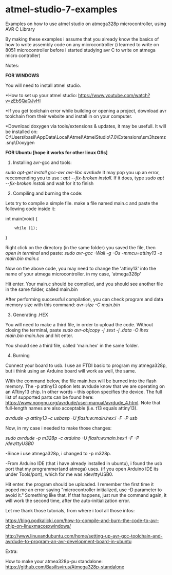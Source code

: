 # atmel-studio-7-examples
Examples on how to use atmel studio on atmega328p microcontroller, using AVR C Library

By making these examples i assume that you already know the basics of how to write assembly code on any microcontroller (i learned to write on 8051 microcontroller before i started studying avr C to write on atmega micro controller)

Notes: 

<strong>FOR WINDOWS</strong>

You will need to install atmel studio.

*How to set up your atmel studio: https://www.youtube.com/watch?v=zEbSQaQJvHI

*If you get toolchain error while building or opening a project, download avr toolchain from their website and install in on your computer.

*Download doxygen via tools/extensions & updates, it may be usefull. It will be installed on: 
C:\Users\basil\AppData\Local\Atmel\AtmelStudio\7.0\Extensions\sm3hzemz.snp\Doxygen

<strong>FOR Ubuntu [hope it works for other linux OSs]</strong>

1. Installing avr-gcc and tools:

*sudo apt-get install gcc-avr avr-libc avrdude*
It may pop you up an error, reccomending you to use : *apt --fix-broken install*. If it does, type *sudo apt --fix-broken install* and wait for it to finish

2. Compiling and burning the code:

Lets try to compile a simple file. make a file named main.c and paste the following code inside it:

int
main(void)
{

        while (1);
}

Right click on the directory (in the same folder) you saved the file, then *open in terminal* and paste: *sudo avr-gcc -Wall -g -Os -mmcu=attiny13 -o main.bin main.c*

Now on the above code, you may need to change the 'attiny13' into the name of your atmega microcontroller. in my case, 'atmega328p'

Hit enter. Your main.c should be compiled, and you should see another file in the same folder, called main.bin

After performing successful compilation, you can check program and data memory size with this command: *avr-size -C main.bin*

3. Generating .HEX

You will need to make a third file, in order to upload the code. Without closing the terminal, paste *sudo avr-objcopy -j .text -j .data -O ihex main.bin main.hex* and hit enter.

You should see a third file, called 'main.hex' in the same folder.

4. Burning

Connect your board to usb. I use an FTDI basic to program my atmega328p, but i think using an Arduino board will work as well, the same.

With the command below, the file main.hex will be burned into the flash memory. The -p attiny13 option lets avrdude know that we are operating on an ATtiny13 chip. In other words – this option specifies the device. The full list of supported parts can be found here:  https://www.nongnu.org/avrdude/user-manual/avrdude_4.html. Note that full-length names are also acceptable (i.e. t13 equals attiny13).

*avrdude -p attiny13 -c usbasp -U flash:w:main.hex:i -F -P usb*

Now, in my case i needed to make those changes:

*sudo avrdude -p m328p -c arduino -U flash:w:main.hex:i -F -P /dev/ttyUSB0*

-Since i use atmega328p, i changed to -p m328p.

-From Arduino IDE (that i have already installed in ubuntu), i found the usb port that my programmer(and atmega) uses. (if you open Arduino IDE its under Tools/port), which for me was /dev/ttyUSB0.

Hit enter. the program should be uploaded. I remember the first time it poped me an error saying "microcontroller initialized, use -D parameter to avoid it."  Something like that. If that happens, just run the command again, it will work the second time, after the auto-initialization error.


Let me thank those tutorials, from where i tool all those infos:

https://blog.podkalicki.com/how-to-compile-and-burn-the-code-to-avr-chip-on-linuxmacosxwindows/

http://www.linuxandubuntu.com/home/setting-up-avr-gcc-toolchain-and-avrdude-to-program-an-avr-development-board-in-ubuntu

Extra: 

How to make your atmea328p-pu standalone: https://github.com/Basilisvirus/Atmega328p-standalone
